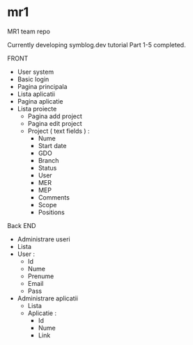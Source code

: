 mr1
===

MR1 team repo

Currently developing symblog.dev tutorial
Part 1-5 completed.


FRONT 
-  User system
  - Basic login
-	Pagina principala 
  - Lista aplicatii
-	Pagina aplicatie 
  - Lista proiecte
    - Pagina add project
    - Pagina edit project
    - Project ( text fields ) :
      - Nume
      - Start date
      - GDO
      - Branch
      - Status
      - User
      - MER
      - MEP
      - Comments
      - Scope
      - Positions



Back END
-	Administrare useri
  - Lista
  - User :
    - Id
    - Nume
    - Prenume
    - Email
    - Pass
- Administrare aplicatii
  - Lista
  - Aplicatie :
    - Id
    - Nume
    - Link
 

